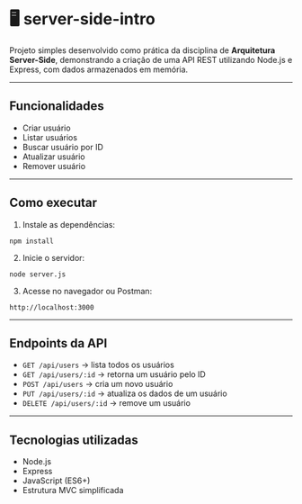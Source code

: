 # 🖥️ server-side-intro

Projeto simples desenvolvido como prática da disciplina de **Arquitetura Server-Side**, demonstrando a criação de uma API REST utilizando Node.js e Express, com dados armazenados em memória.

---

## Funcionalidades

- Criar usuário
- Listar usuários
- Buscar usuário por ID
- Atualizar usuário
- Remover usuário

---

## Como executar

1. Instale as dependências:

```
npm install
```

2. Inicie o servidor:

```
node server.js
```

3. Acesse no navegador ou Postman:

```
http://localhost:3000
```

---

## Endpoints da API

- `GET /api/users` → lista todos os usuários
- `GET /api/users/:id` → retorna um usuário pelo ID
- `POST /api/users` → cria um novo usuário
- `PUT /api/users/:id` → atualiza os dados de um usuário
- `DELETE /api/users/:id` → remove um usuário

---

## Tecnologias utilizadas

- Node.js
- Express
- JavaScript (ES6+)
- Estrutura MVC simplificada